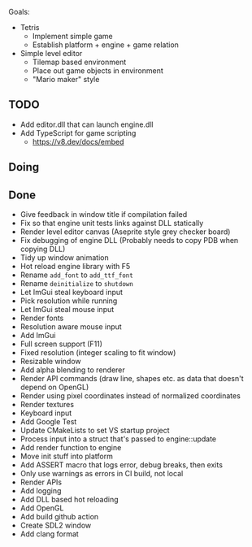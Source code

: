 Goals:
- Tetris
  - Implement simple game
  - Establish platform + engine + game relation
- Simple level editor
  - Tilemap based environment
  - Place out game objects in environment
  - "Mario maker" style

## TODO
- Add editor.dll that can launch engine.dll
- Add TypeScript for game scripting
  - https://v8.dev/docs/embed

## Doing

## Done
- Give feedback in window title if compilation failed
- Fix so that engine unit tests links against DLL statically
- Render level editor canvas (Aseprite style grey checker board)
- Fix debugging of engine DLL (Probably needs to copy PDB when copying DLL)
- Tidy up window animation
- Hot reload engine library with F5
- Rename `add_font` to `add_ttf_font`
- Rename `deinitialize` to `shutdown`
- Let ImGui steal keyboard input
- Pick resolution while running
- Let ImGui steal mouse input
- Render fonts
- Resolution aware mouse input
- Add ImGui
- Full screen support (F11)
- Fixed resolution (integer scaling to fit window)
- Resizable window
- Add alpha blending to renderer
- Render API commands (draw line, shapes etc. as data that doesn't depend on OpenGL)
- Render using pixel coordinates instead of normalized coordinates
- Render textures
- Keyboard input
- Add Google Test
- Update CMakeLists to set VS startup project
- Process input into a struct that's passed to engine::update
- Add render function to engine
- Move init stuff into platform
- Add ASSERT macro that logs error, debug breaks, then exits
- Only use warnings as errors in CI build, not local
- Render APIs
- Add logging
- Add DLL based hot reloading
- Add OpenGL
- Add build github action
- Create SDL2 window
- Add clang format
